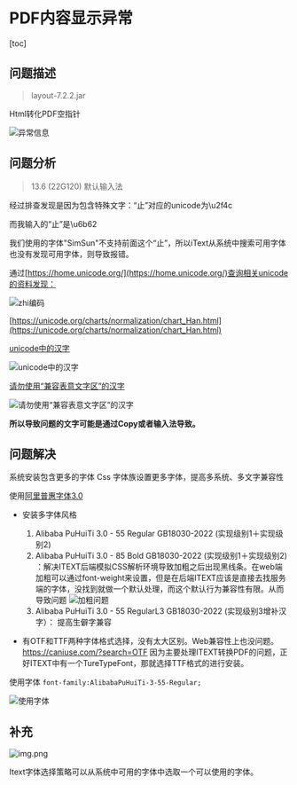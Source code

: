 # PDF内容显示异常
[toc]
## 问题描述

> layout-7.2.2.jar

Html转化PDF空指针

![异常信息](images/img.png)

## 问题分析

> 13.6 (22G120) 默认输入法

经过排查发现是因为包含特殊文字：“⽌”对应的unicode为\u2f4c

而我输入的“止”是\u6b62

我们使用的字体"SimSun"不支持前面这个“⽌”，所以iText从系统中搜索可用字体也没有发现可用字体，则导致报错。

通过[https://home.unicode.org/](https://home.unicode.org/)查询相关unicode的资料发现：

![zhi编码](images/img_1.png)

[https://unicode.org/charts/normalization/chart_Han.html](https://unicode.org/charts/normalization/chart_Han.html)

[unicode中的汉字](https://www.cnblogs.com/isakovsky/p/16287906.htm)

![unicode中的汉字](images/img_4.png)

[请勿使用“兼容表意文字区”的汉字](https://www.qqxiuzi.cn/wz/zixun/1717.htm)

![请勿使用“兼容表意文字区”的汉字](images/img_3.png)


**所以导致问题的文字可能是通过Copy或者输入法导致。**

## 问题解决

系统安装包含更多的字体
Css 字体族设置更多字体，提高多系统、多文字兼容性

使用[阿里普惠字体3.0](https://fonts.alibabagroup.com/#/font)

- 安装多字体风格
  1. Alibaba PuHuiTi 3.0 - 55 Regular GB18030-2022 (实现级别1＋实现级别2)
  2. Alibaba PuHuiTi 3.0 - 85 Bold GB18030-2022 (实现级别1＋实现级别2) ：解决ITEXT后端模拟CSS解析环境导致加粗之后出现黑线条。在web端加粗可以通过font-weight来设置，但是在后端ITEXT应该是直接去找服务端的字体，没找到就做一个默认处理，而这个默认行为兼容性有限。从而导致问题
     ![加粗问题](images/img_5.png)
  3. Alibaba PuHuiTi 3.0 - 55 RegularL3 GB18030-2022 (实现级别3增补汉字）： 提高生僻字兼容

- 有OTF和TTF两种字体格式选择，没有太大区别。Web兼容性上也没问题。https://caniuse.com/?search=OTF
因为主要处理ITEXT转换PDF的问题，正好ITEXT中有一个TureTypeFont，那就选择TTF格式的进行安装。

使用字体 `font-family:AlibabaPuHuiTi-3-55-Regular;`

![使用字体](images/img_2.png)


## 补充

![img.png](images/img_6.png)

Itext字体选择策略可以从系统中可用的字体中选取一个可以使用的字体。